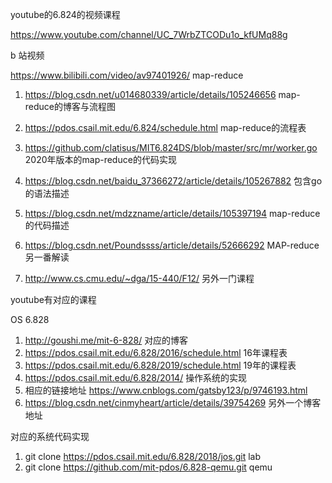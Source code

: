 youtube的6.824的视频课程

https://www.youtube.com/channel/UC_7WrbZTCODu1o_kfUMq88g

b 站视频

https://www.bilibili.com/video/av97401926/
map-reduce
1. https://blog.csdn.net/u014680339/article/details/105246656 map-reduce的博客与流程图
2. https://pdos.csail.mit.edu/6.824/schedule.html map-reduce的流程表
3. https://github.com/clatisus/MIT6.824DS/blob/master/src/mr/worker.go 2020年版本的map-reduce的代码实现
4. https://blog.csdn.net/baidu_37366272/article/details/105267882 包含go的语法描述
5. https://blog.csdn.net/mdzzname/article/details/105397194 map-reduce的代码描述
6. https://blog.csdn.net/Poundssss/article/details/52666292 MAP-reduce另一番解读


7. http://www.cs.cmu.edu/~dga/15-440/F12/ 另外一门课程



youtube有对应的课程

OS 6.828
1. http://goushi.me/mit-6-828/ 对应的博客
2. https://pdos.csail.mit.edu/6.828/2016/schedule.html 16年课程表
3. https://pdos.csail.mit.edu/6.828/2019/schedule.html 19年的课程表
4. https://pdos.csail.mit.edu/6.828/2014/ 操作系统的实现
5. 相应的链接地址 https://www.cnblogs.com/gatsby123/p/9746193.html
6. https://blog.csdn.net/cinmyheart/article/details/39754269 另外一个博客地址

对应的系统代码实现
1. git clone https://pdos.csail.mit.edu/6.828/2018/jos.git lab
2. git clone https://github.com/mit-pdos/6.828-qemu.git qemu 


